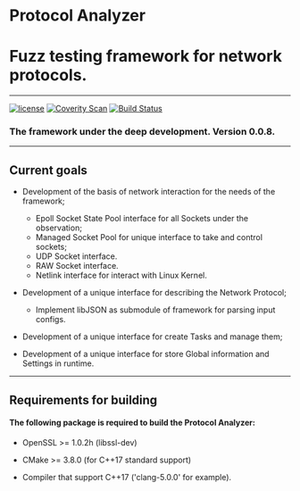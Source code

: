 # Protocol Analyzer
<h1>Fuzz testing framework for network protocols.</h1>

--------------

[![license](https://img.shields.io/github/license/mashape/apistatus.svg)](https://github.com/Vitaliy-Grigoriev/Protocol-Analyzer/blob/master/LICENSE)
[![Coverity Scan](https://img.shields.io/coverity/scan/10369.svg)](https://scan.coverity.com/projects/vitaliy-grigoriev-protocol-analyzer)
[![Build Status](https://travis-ci.org/Vitaliy-Grigoriev/Protocol-Analyzer.svg?branch=master)](/Vitaliy-Grigoriev/Protocol-Analyzer)

<h3><b>The framework under the deep development.</b> Version 0.0.8.</h3>

--------------

<h2><b>Current goals</b></h2>

* Development of the basis of network interaction for the needs of the framework;
  * Epoll Socket State Pool interface for all Sockets under the observation;
  * Managed Socket Pool for unique interface to take and control sockets;
  * UDP Socket interface.
  * RAW Socket interface.
  * Netlink interface for interact with Linux Kernel.

* Development of a unique interface for describing the Network Protocol;
  * Implement libJSON as submodule of framework for parsing input configs.

* Development of a unique interface for create Tasks and manage them;
* Development of a unique interface for store Global information and Settings in runtime.

--------------

<h2><b>Requirements for building</b></h2>

<h4>The following package is required to build the Protocol Analyzer:</h4>

* OpenSSL >= 1.0.2h (libssl-dev)

* CMake >= 3.8.0 (for C++17 standard support)

* Compiler that support C++17 ('clang-5.0.0' for example).

